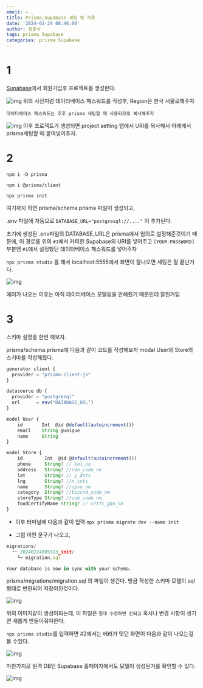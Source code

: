 ```yaml
---
emoji: ✍
title: Prisma,Supabase 세팅 및 사용
date: '2024-02-24 08:46:00'
author: 정중식
tags: prisma Supabase
categories: prisma Supabase
---
```


# 1

[Supabase](https://supabase.com)에서 회원가입후 프로젝트를 생성한다.

<img src='./1-1.png' alt=' img' />
위의 사진처럼 데이터베이스 패스워드를 작성후,
Region은 한국 서울로해주자

`데이터베이스 패스워드는 추후 prisma 세팅할 때 사용되므로 복사해주자`

<img src='./1-2.png' alt=' img' />
이후 프로젝트가 생성되면 project setting 탭에서 URI를 복사해서 아래에서
prisma세팅할 때 붙여넣어주자.

# 2

`npm i -D prisma`

`npm i @prisma/client`

`npx prisma init`

여기까지 하면 prisma/schema.prisma 파일이 생성되고,

.env 파일에 자동으로 `DATABASE_URL="postgresql://...."` 이 추가된다.

초기에 생성된 .env파일의 DATABASE_URL은 prisma에서 임의로 설정해준것이기 때문에,
이 경로를 위의 `#1`에서 카피한 Supabase의 URI를 넣어주고
`[YOUR-PASSWORD]` 부분엔 `#1`에서 설정했던 데이터베이스 패스워드를 넣어주자

`npx prisma studio` 를 해서 localhost:5555에서 화면이 잘나오면 세팅은 잘 끝난거다.

<img src='./2-1.png' alt=' img' />

에러가 나오는 이유는 아직 데이터베이스 모델링을 안해줬기 때문인데 잘된거임

# 3

스키마 설정을 한번 해보자.

prisma/schema.prisma에 다음과 같이 코드를 작성해보자
modal User와 Store의 스키마를 작성해줬다.

```js
generator client {
  provider = "prisma-client-js"
}

datasource db {
  provider = "postgresql"
  url      = env("DATABASE_URL")
}

model User {
    id       Int  @id @default(autoincrement())
    email    String @unique
    name     String
}

model Store {
    id        Int  @id @default(autoincrement())
    phone     String? // tel_no
    address   String? //rdn_code_nm
    lat       String? // y_dnts
    lng       String? //x_cnts
    name      String? //upso_nm
    category  String? //bizcnd_code_nm
    storeType String? //cob_code_nm
    foodCertifyName String? // crtfc_gbn_nm
}
```

- 이후 터미널에 다음과 같이 입력
  `npx prisma migrate dev --name init`

- 그럼 이런 문구가 나오고,

```js
migrations/
  └─ 20240224005913_init/
    └─ migration.sql

Your database is now in sync with your schema.
```

prisma/migrations/migration.sql 의 파일이 생긴다.
방금 작성한 스키마 모델이 sql형태로 변환되어 저장이된것이다.

<img src='./3-1.png' alt=' img' />

위의 이미지같이 생성이되는데, 이 파일은 `절대 수정하면 안되고`
혹시나 변경 사항이 생기면 새롭게 만들어줘야한다.

`npx prisma studio`를 입력하면 #2에서는 에러가 떳던 화면이 다음과 같이 나오는걸 볼 수있다.

<img src='./3-2.png' alt=' img' />

<br/>

마찬가지로 원격 DB인 Supabase 홈페이지에서도 모델이 생성된거를 확인할 수 있다.

<img src='./3-3.png' alt=' img' />

```toc

```
